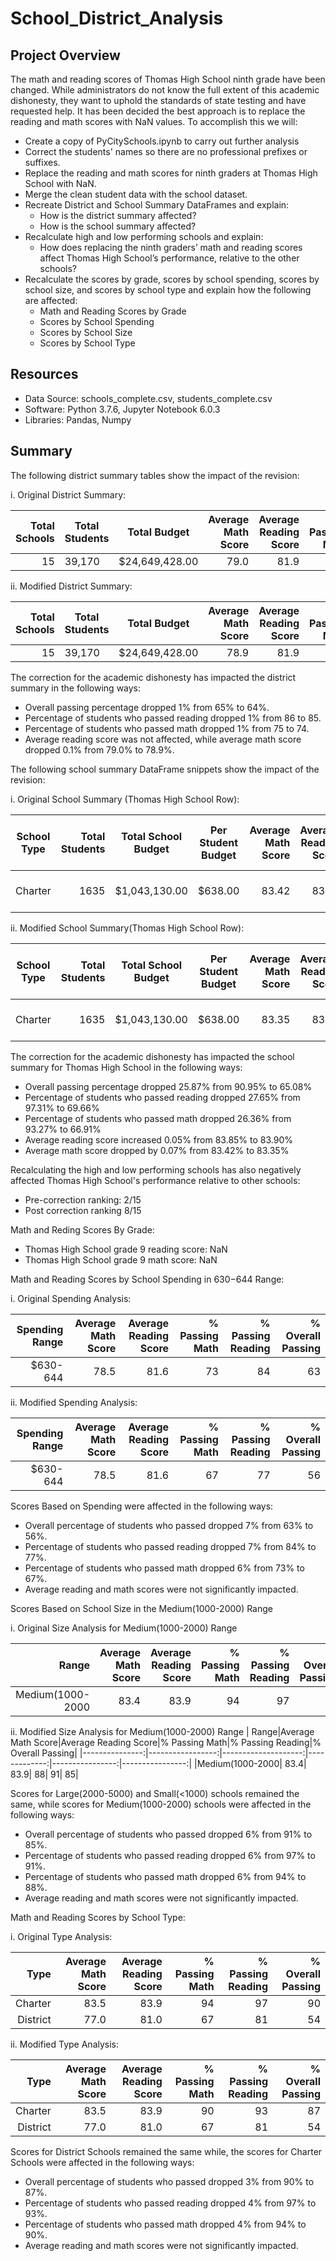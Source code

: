 # School_District_Analysis
## Project Overview
The math and reading scores of Thomas High School ninth grade have been changed. While administrators do not know the full extent of this academic dishonesty, they want to uphold the standards of state testing and have requested help. It has been decided the best approach is to replace the reading and math scores with NaN values. To accomplish this we will:
- Create a copy of PyCitySchools.ipynb to carry out further analysis
- Correct the students' names so there are no professional prefixes or suffixes.
- Replace the reading and math scores for ninth graders at Thomas High School with NaN.
- Merge the clean student data with the school dataset.
- Recreate District and School Summary DataFrames and explain:
  - How is the district summary affected?
  - How is the school summary affected?
- Recalculate high and low performing schools and explain:
  - How does replacing the ninth graders’ math and reading scores affect Thomas High School’s performance, relative to the other schools?
- Recalculate the scores by grade, scores by school spending, scores by school size, and scores by school type and explain how the following are affected:
  - Math and Reading Scores by Grade
  - Scores by School Spending
  - Scores by School Size
  - Scores by School Type
## Resources
  - Data Source: schools_complete.csv, students_complete.csv
  - Software: Python 3.7.6, Jupyter Notebook 6.0.3
  - Libraries: Pandas, Numpy
## Summary
  The following district summary tables show the impact of the revision:
  
  i. Original District Summary:
  
|Total Schools|Total Students| Total Budget |Average Math Score|Average Reading Score|% Passing Math|% Passing Reading|% Overall Passing|
|------------:|--------------|--------------|-----------------:|--------------------:|-------------:|----------------:|---------------:|
|           15|39,170        |$24,649,428.00|             79.0 |                81.9 |         75   |            86   |           65   |
  
  ii. Modified District Summary:
  
Total Schools|Total Students| Total Budget |Average Math Score|Average Reading Score|% Passing Math|% Passing Reading|% Overall Passing|
|------------:|--------------|--------------|-----------------:|--------------------:|-------------:|----------------:|---------------:|
|           15|39,170        |$24,649,428.00|             78.9 |                81.9 |         74   |            85   |           64   |

The correction for the academic dishonesty has impacted the district summary in the following ways:
  - Overall passing percentage dropped 1% from 65% to 64%.
  - Percentage of students who passed reading dropped 1% from 86 to 85.
  - Percentage of students who passed math dropped 1% from 75 to 74.
  - Average reading score was not affected, while average math score dropped 0.1% from 79.0% to 78.9%.
   
The following school summary DataFrame snippets show the impact of the revision:
 
  i. Original School Summary (Thomas High School Row):
 
 |School Type|Total Students|Total School Budget|Per Student Budget|Average Math Score|Average Reading Score|% Passing Math|% Passing Reading|% Overall Passing|Spending Ranges (Per Student)|   School Size    |
|-----------|-------------:|-------------------|------------------|-----------------:|--------------------:|-------------:|----------------:|----------------:|-----------------------------|------------------|
|Charter    |          1635|$1,043,130.00      |$638.00           |             83.42|                83.85|         93.27|            97.31|            90.95|$630-644                     |Medium (1000-2000)|
  
  ii. Modified School Summary(Thomas High School Row):
  
  |School Type|Total Students|Total School Budget|Per Student Budget|Average Math Score|Average Reading Score|% Passing Math|% Passing Reading|% Overall Passing|Spending Ranges (Per Student)|   School Size    |
|-----------|-------------:|-------------------|------------------|-----------------:|--------------------:|-------------:|----------------:|----------------:|-----------------------------|------------------|
|Charter    |          1635|$1,043,130.00      |$638.00           |             83.35|                83.90|         66.91|            69.66|            65.08|$630-644                     |Medium (1000-2000)|

The correction for the academic dishonesty has impacted the school summary for Thomas High School in the following ways:
  - Overall passing percentage dropped 25.87% from 90.95% to 65.08%
  - Percentage of students who passed reading dropped 27.65% from 97.31% to 69.66%
  - Percentage of students who passed math dropped 26.36% from 93.27% to 66.91%
  - Average reading score increased 0.05% from 83.85% to 83.90% 
  - Average math score dropped by 0.07% from 83.42% to 83.35%

Recalculating the high and low performing schools has also negatively affected Thomas High School's performance relative to other schools:
  - Pre-correction ranking: 2/15
  - Post correction ranking 8/15
  
 Math and Reding Scores By Grade:
  - Thomas High School grade 9 reading score: NaN
  - Thomas High School grade 9 math score: NaN
 
 Math and Reading Scores by School Spending in $630-$644 Range:
        
  i. Original Spending Analysis:
      
   |Spending Range|Average Math Score|Average Reading Score|% Passing Math|% Passing Reading|% Overall Passing|
   |-------------:|-----------------:|--------------------:|-------------:|----------------:|----------------:|
   |      $630-644|              78.5|                 81.6|            73|               84|               63|
   
  ii. Modified Spending Analysis:
  
   |Spending Range|Average Math Score|Average Reading Score|% Passing Math|% Passing Reading|% Overall Passing|
   |-------------:|-----------------:|--------------------:|-------------:|----------------:|----------------:|
   |      $630-644|              78.5|                 81.6|            67|               77|               56|

Scores Based on Spending were affected in the following ways:
 - Overall percentage of students who passed dropped 7% from 63% to 56%.
 - Percentage of students who passed reading dropped 7% from 84% to 77%.
 - Percentage of students who passed math dropped 6% from 73% to 67%.
 - Average reading and math scores were not significantly impacted.
  
 Scores Based on School Size in the Medium(1000-2000) Range
 
  i. Original Size Analysis for Medium(1000-2000) Range
    
   |           Range|Average Math Score|Average Reading Score|% Passing Math|% Passing Reading|% Overall Passing|
   |---------------:|-----------------:|--------------------:|-------------:|----------------:|----------------:|
   |Medium(1000-2000|              83.4|                 83.9|            94|               97|               91|
   
  ii. Modified Size Analysis for Medium(1000-2000) Range
   |           Range|Average Math Score|Average Reading Score|% Passing Math|% Passing Reading|% Overall Passing|
   |---------------:|-----------------:|--------------------:|-------------:|----------------:|----------------:|
   |Medium(1000-2000|              83.4|                 83.9|            88|               91|               85|
   
Scores for Large(2000-5000) and Small(<1000) schools remained the same, while scores for Medium(1000-2000) schools were affected in the following ways:
  - Overall percentage of students who passed dropped 6% from 91% to 85%.
  - Percentage of students who passed reading dropped 6% from 97% to 91%.
  - Percentage of students who passed math dropped 6% from 94% to 88%.
  - Average reading and math scores were not significantly impacted.

Math and Reading Scores by School Type:

  i. Original Type Analysis:
  
   |    Type|Average Math Score|Average Reading Score|% Passing Math|% Passing Reading|% Overall Passing|
   |-------:|-----------------:|--------------------:|-------------:|----------------:|----------------:|
   | Charter|              83.5|                 83.9|            94|               97|               90|
   |District|              77.0|                 81.0|            67|               81|               54|
   
  ii. Modified Type Analysis:
   
   |    Type|Average Math Score|Average Reading Score|% Passing Math|% Passing Reading|% Overall Passing|
   |-------:|-----------------:|--------------------:|-------------:|----------------:|----------------:|
   | Charter|              83.5|                 83.9|            90|               93|               87|
   |District|              77.0|                 81.0|            67|               81|               54| 
  
Scores for District Schools remained the same while, the scores for Charter Schools were affected in the following ways:
  - Overall percentage of students who passed dropped 3% from 90% to 87%.
  - Percentage of students who passed reading dropped 4% from 97% to 93%.
  - Percentage of students who passed math dropped 4% from 94% to 90%.
  - Average reading and math scores were not significantly impacted.

